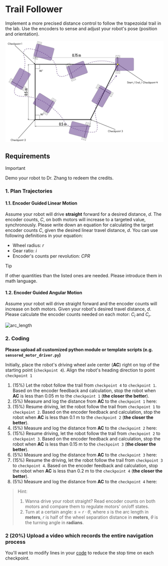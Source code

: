 # Trail Follower

Implement a more precised distance control to follow the trapezoidal trail in the lab.
Use the encoders to sense and adjust your robot's pose (position and orientation).

![trail_follower](/images/follow_trail.jpg)

## Requirements

> [!IMPORTANT]
> Demo your robot to Dr. Zhang to redeem the credits.

### 1. Plan Trajectories

#### 1.1. Encoder Guided Linear Motion

Assume your robot will drive **straight** forward for a desired distance, $d$.
The encoder counts, $C$, on both motors will increase to a targeted value, synchronously.
Please write down an equation for calculating the target encoder counts $C$, given the desired linear travel distance, $d$.
You can use following definitions in your equation:

- Wheel radius: $r$
- Gear ratio: $i$
- Encoder's counts per revolution: $CPR$

> [!TIP]
> If other quantities than the listed ones are needed.
> Please introduce them in math language.

#### 1.2. Encoder Guided Angular Motion

Assume your robot will drive straight forward and the encoder counts will increase on both motors.
Given your robot's desired travel distance, $d$.
Please calculate the encoder counts needed on each motor: $C_l$ and $C_r$.

![arc_length](arc-length-formula.png)

### 2. Coding

**Please upload all customized python module or template scripts (e.g. `sensored_motor_driver.py`)**

   Initially, place the robot's driving wheel axle center (**AC**) right on top of the starting point (`checkpoint 4`). Align the robot's heading direction to point `checkpoint 1`

   1. (15%) Let the robot follow the trail from `checkpoint 4` to `checkpoint 1`. Based on the encoder feedback and calculation, stop the robot when **AC** is less than 0.05 m to the `checkpoint 1` (**the closer the better**).
   2. (5%) Measure and log the distance from **AC** to the `checkpoint 1` here:  
   3. (15%) Resume driving, let the robot follow the trail from `checkpoint 1` to `checkpoint 2`. Based on the encoder feedback and calculation, stop the robot when **AC** is less than 0.1 m to the `checkpoint 2` (**the closer the better**).
   4. (5%) Measure and log the distance from **AC** to the `checkpoint 2` here:  
   5. (15%) Resume driving, let the robot follow the trail from `checkpoint 2` to `checkpoint 3`. Based on the encoder feedback and calculation, stop the robot when **AC** is less than 0.15 m to the `checkpoint 3` (**the closer the better**).
   6. (5%) Measure and log the distance from **AC** to the `checkpoint 3` here:  
   7. (15%) Resume the driving, let the robot follow the trail from `checkpoint 3` to `checkpoint 4`. Based on the encoder feedback and calculation, stop the robot when **AC** is less than 0.2 m to the `checkpoint 4` (**the closer the better**).
   8. (5%) Measure and log the distance from **AC** to the `checkpoint 4` here:  

> Hint:
>
> 1. Wanna drive your robot straight? Read encoder counts on both motors and compare them to regulate motors' on/off states.
> 2. Turn at a certain angle: $s = r \cdot \theta$, where $s$ is the arc length in **meters**, $r$ is half of the wheel separation distance in **meters**, $\theta$ is the turning angle in **radians**.

### 2 (20%) Upload a video which records the entire navigation process

You'll want to modify lines in your [code](trail_follow.py) to reduce the stop time on each checkpoint.
